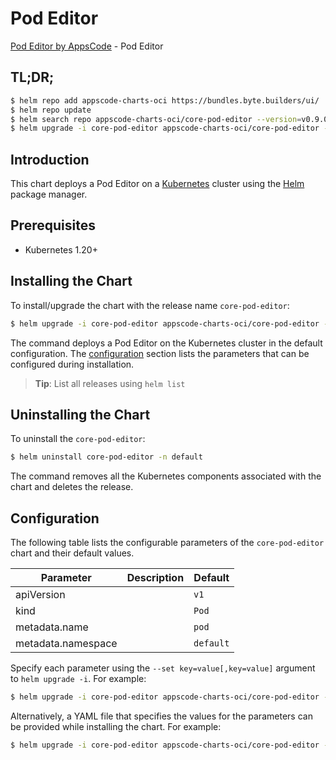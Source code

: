 # Pod Editor

[Pod Editor by AppsCode](https://appscode.com) - Pod Editor

## TL;DR;

```bash
$ helm repo add appscode-charts-oci https://bundles.byte.builders/ui/
$ helm repo update
$ helm search repo appscode-charts-oci/core-pod-editor --version=v0.9.0
$ helm upgrade -i core-pod-editor appscode-charts-oci/core-pod-editor -n default --create-namespace --version=v0.9.0
```

## Introduction

This chart deploys a Pod Editor on a [Kubernetes](http://kubernetes.io) cluster using the [Helm](https://helm.sh) package manager.

## Prerequisites

- Kubernetes 1.20+

## Installing the Chart

To install/upgrade the chart with the release name `core-pod-editor`:

```bash
$ helm upgrade -i core-pod-editor appscode-charts-oci/core-pod-editor -n default --create-namespace --version=v0.9.0
```

The command deploys a Pod Editor on the Kubernetes cluster in the default configuration. The [configuration](#configuration) section lists the parameters that can be configured during installation.

> **Tip**: List all releases using `helm list`

## Uninstalling the Chart

To uninstall the `core-pod-editor`:

```bash
$ helm uninstall core-pod-editor -n default
```

The command removes all the Kubernetes components associated with the chart and deletes the release.

## Configuration

The following table lists the configurable parameters of the `core-pod-editor` chart and their default values.

|     Parameter      | Description |       Default        |
|--------------------|-------------|----------------------|
| apiVersion         |             | <code>v1</code>      |
| kind               |             | <code>Pod</code>     |
| metadata.name      |             | <code>pod</code>     |
| metadata.namespace |             | <code>default</code> |


Specify each parameter using the `--set key=value[,key=value]` argument to `helm upgrade -i`. For example:

```bash
$ helm upgrade -i core-pod-editor appscode-charts-oci/core-pod-editor -n default --create-namespace --version=v0.9.0 --set apiVersion=v1
```

Alternatively, a YAML file that specifies the values for the parameters can be provided while
installing the chart. For example:

```bash
$ helm upgrade -i core-pod-editor appscode-charts-oci/core-pod-editor -n default --create-namespace --version=v0.9.0 --values values.yaml
```
